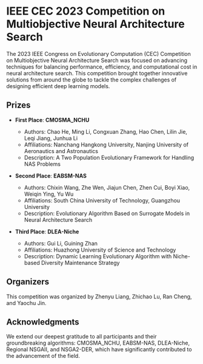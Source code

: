 # IEEE CEC 2023 Competition on Multiobjective Neural Architecture Search

The 2023 IEEE Congress on Evolutionary Computation (CEC) Competition on Multiobjective Neural Architecture Search was focused on advancing techniques for balancing performance, efficiency, and computational cost in neural architecture search. This competition brought together innovative solutions from around the globe to tackle the complex challenges of designing efficient deep learning models.



## Prizes

- **First Place**: **CMOSMA_NCHU**
  - Authors: Chao He, Ming Li, Congxuan Zhang, Hao Chen, Lilin Jie, Leqi Jiang, Junhua Li
  - Affiliations: Nanchang Hangkong University, Nanjing University of Aeronautics and Astronautics
  - Description: A Two Population Evolutionary Framework for Handling NAS Problems
- **Second Place**: **EABSM-NAS**
  
  - Authors: Chixin Wang, Zhe Wen, Jiajun Chen, Zhen Cui, Boyi Xiao, Weiqin Ying, Yu Wu
  - Affiliations: South China University of Technology, Guangzhou University
  - Description: Evolutionary Algorithm Based on Surrogate Models in Neural Architecture Search
- **Third Place**: **DLEA-Niche**
  - Authors: Gui Li, Guining Zhan
  - Affiliations: Huazhong University of Science and Technology
  - Description: Dynamic Learning Evolutionary Algorithm with Niche-based Diversity Maintenance Strategy
  
  

## Organizers

This competition was organized by Zhenyu Liang, Zhichao Lu, Ran Cheng, and Yaochu Jin.



## Acknowledgments

We extend our deepest gratitude to all participants and their groundbreaking algorithms: CMOSMA_NCHU, EABSM-NAS, DLEA-Niche, Regional NSGAII, and NSGA2-DER, which have significantly contributed to the advancement of the field.
